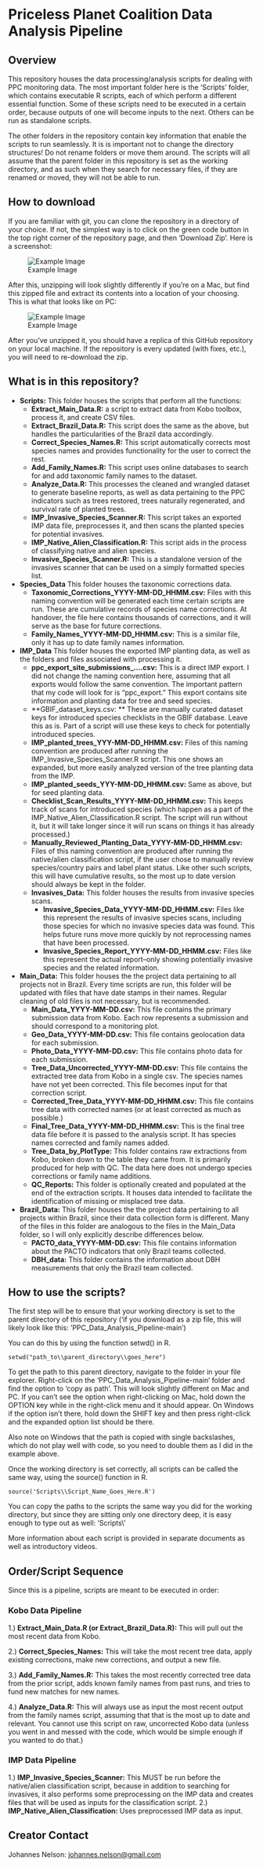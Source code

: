 # Priceless Planet Coalition Data Analysis Pipeline

## Overview

This repository houses the data processing/analysis scripts for dealing
with PPC monitoring data. The most important folder here is the
‘Scripts’ folder, which contains executable R scripts, each of which
perform a different essential function. Some of these scripts need to be
executed in a certain order, because outputs of one will become inputs
to the next. Others can be run as standalone scripts.

The other folders in the repository contain key information that enable
the scripts to run seamlessly. It is is important not to change the
directory structures! Do not rename folders or move them around. The
scripts will all assume that the parent folder in this repository is set
as the working directory, and as such when they search for necessary
files, if they are renamed or moved, they will not be able to run.

## How to download

If you are familiar with git, you can clone the repository in a
directory of your choice. If not, the simplest way is to click on the
green code button in the top right corner of the repository page, and
then ‘Download Zip’. Here is a screenshot:

<figure>
<img src="images/download_instructions_1.png" alt="Example Image" />
<figcaption aria-hidden="true">Example Image</figcaption>
</figure>

After this, unzipping will look slightly differently if you’re on a Mac,
but find this zipped file and extract its contents into a location of
your choosing. This is what that looks like on PC:

<figure>
<img src="images/download_instructions_2.png" alt="Example Image" />
<figcaption aria-hidden="true">Example Image</figcaption>
</figure>

After you’ve unzipped it, you should have a replica of this GitHub
repository on your local machine. If the repository is every updated
(with fixes, etc.), you will need to re-download the zip.

## What is in this repository?

-   **Scripts:** This folder houses the scripts that perform all the
    functions:
    -   **Extract\_Main\_Data.R:** a script to extract data from Kobo
        toolbox, process it, and create CSV files.
    -   **Extract\_Brazil\_Data.R:** This script does the same as the
        above, but handles the particularities of the Brazil data
        accordingly.
    -   **Correct\_Species\_Names.R:** This script automatically
        corrects most species names and provides functionality for the
        user to correct the rest.
    -   **Add\_Family\_Names.R:** This script uses online databases to
        search for and add taxonomic family names to the dataset.
    -   **Analyze\_Data.R:** This processes the cleaned and wrangled
        dataset to generate baseline reports, as well as data pertaining
        to the PPC indicators such as trees restored, trees naturally
        regenerated, and survival rate of planted trees.
    -   **IMP\_Invasive\_Species\_Scanner.R:** This script takes an
        exported IMP data file, preprocesses it, and then scans the
        planted species for potential invasives.
    -   **IMP\_Native\_Alien\_Classification.R:** This script aids in
        the process of classifying native and alien species.
    -   **Invasive\_Species\_Scanner.R:** This is a standalone version
        of the invasives scanner that can be used on a simply formatted
        species list.
-   **Species\_Data** This folder houses the taxonomic corrections data.
    -   **Taxonomic\_Corrections\_YYYY-MM-DD\_HHMM.csv:** Files with
        this naming convention will be generated each time certain
        scripts are run. These are cumulative records of species name
        corrections. At handover, the file here contains thousands of
        corrections, and it will serve as the base for future
        corrections.
    -   **Family\_Names\_YYYY-MM-DD\_HHMM.csv:** This is a similar file,
        only it has up to date family names information.
-   **IMP\_Data** This folder houses the exported IMP planting data, as
    well as the folders and files associated with processing it.
    -   **ppc\_export\_site\_submissions\_….csv:** This is a direct IMP
        export. I did not change the naming convention here, assuming
        that all exports would follow the same convention. The important
        pattern that my code will look for is “ppc\_export.” This export
        contains site information and planting data for tree and seed
        species.
    -   **GBIF\_dataset\_keys.csv: ** These are manually curated dataset
        keys for introduced species checklists in the GBIF database.
        Leave this as is. Part of a script will use these keys to check
        for potentially introduced species.
    -   **IMP\_planted\_trees\_YYY-MM-DD\_HHMM.csv:** Files of this
        naming convention are produced after running the
        IMP\_Invasive\_Species\_Scanner.R script. This one shows an
        expanded, but more easily analyzed version of the tree planting
        data from the IMP.
    -   **IMP\_planted\_seeds\_YYY-MM-DD\_HHMM.csv:** Same as above, but
        for seed planting data.
    -   **Checklist\_Scan\_Results\_YYYY-MM-DD\_HHMM.csv:** This keeps
        track of scans for introduced species (which happen as a part of
        the IMP\_Native\_Alien\_Classification.R script. The script will
        run without it, but it will take longer since it will run scans
        on things it has already processed.)
    -   **Manually\_Reviewed\_Planting\_Data\_YYYY-MM-DD\_HHMM.csv:**
        Files of this naming convention are produced after running the
        native/alien classification script, if the user chose to
        manually review species/country pairs and label plant status.
        Like other such scripts, this will have cumulative results, so
        the most up to date version should always be kept in the folder.
    -   **Invasives\_Data:** This folder houses the results from
        invasive species scans.
        -   **Invasive\_Species\_Data\_YYYY-MM-DD\_HHMM.csv:** Files
            like this represent the results of invasive species scans,
            including those species for which no invasive species data
            was found. This helps future runs move more quickly by not
            reprocessing names that have been processed.
        -   **Invasive\_Species\_Report\_YYYY-MM-DD\_HHMM.csv:** Files
            like this represent the actual report–only showing
            potentially invasive species and the related information.
-   **Main\_Data:** This folder houses the the project data pertaining
    to all projects not in Brazil. Every time scripts are run, this
    folder will be updated with files that have date stamps in their
    names. Regular cleaning of old files is not necessary, but is
    recommended.
    -   **Main\_Data\_YYYY-MM-DD.csv:** This file contains the primary
        submission data from Kobo. Each row represents a submission and
        should correspond to a monitoring plot.
    -   **Geo\_Data\_YYYY-MM-DD.csv:** This file contains geolocation
        data for each submission.
    -   **Photo\_Data\_YYYY-MM-DD.csv:** This file contains photo data
        for each submission.
    -   **Tree\_Data\_Uncorrected\_YYYY-MM-DD.csv:** This file contains
        the extracted tree data from Kobo in a single csv. The species
        names have not yet been corrected. This file becomes input for
        that correction script.
    -   **Corrected\_Tree\_Data\_YYYY-MM-DD\_HHMM.csv:** This file
        contains tree data with corrected names (or at least corrected
        as much as possible.)
    -   **Final\_Tree\_Data\_YYYY-MM-DD\_HHMM.csv:** This is the final
        tree data file before it is passed to the analysis script. It
        has species names corrected and family names added.
    -   **Tree\_Data\_by\_PlotType:** This folder contains raw
        extractions from Kobo, broken down to the table they came from.
        It is primarily produced for help with QC. The data here does
        not undergo species corrections or family name additions.
    -   **QC\_Reports:** This folder is optionally created and populated
        at the end of the extraction scripts. It houses data intended to
        facilitate the identification of missing or misplaced tree data.
-   **Brazil\_Data:** This folder houses the the project data pertaining
    to all projects within Brazil, since their data collection form is
    different. Many of the files in this folder are analogous to the
    files in the Main\_Data folder, so I will only explicitly describe
    differences below.
    -   **PACTO\_data\_YYYY-MM-DD.csv:** This file contains information
        about the PACTO indicators that only Brazil teams collected.
    -   **DBH\_data:** This folder contains the information about DBH
        measurements that only the Brazil team collected.

## How to use the scripts?

The first step will be to ensure that your working directory is set to
the parent directory of this repository (‘if you download as a zip file,
this will likely look like this: ’PPC\_Data\_Analysis\_Pipeline-main’)

You can do this by using the function setwd() in R.

    setwd("path_to\\parent_directory\\goes_here")

To get the path to this parent directory, navigate to the folder in your
file explorer. Right-click on the ‘PPC\_Data\_Analysis\_Pipeline-main’
folder and find the option to ‘copy as path’. This will look slightly
different on Mac and PC. If you can’t see the option when right-clicking
on Mac, hold down the OPTION key while in the right-click menu and it
should appear. On Windows if the option isn’t there, hold down the SHIFT
key and then press right-click and the expanded option list should be
there.

Also note on Windows that the path is copied with single backslashes,
which do not play well with code, so you need to double them as I did in
the example above.

Once the working directory is set correctly, all scripts can be called
the same way, using the source() function in R.

    source('Scripts\\Script_Name_Goes_Here.R')

You can copy the paths to the scripts the same way you did for the
working directory, but since they are sitting only one directory deep,
it is easy enough to type out as well: ‘Scripts\\’

More information about each script is provided in separate documents as
well as introductory videos.

## Order/Script Sequence

Since this is a pipeline, scripts are meant to be executed in order:

### Kobo Data Pipeline

1.) **Extract\_Main\_Data.R (or Extract\_Brazil\_Data.R):** This will
pull out the most recent data from Kobo.

2.) **Correct\_Species\_Names:** This will take the most recent tree
data, apply existing corrections, make new corrections, and output a new
file.

3.) **Add\_Family\_Names.R:** This takes the most recently corrected
tree data from the prior script, adds known family names from past runs,
and tries to fund new matches for new names.

4.) **Analyze\_Data.R:** This will always use as input the most recent
output from the family names script, assuming that that is the most up
to date and relevant. You cannot use this script on raw, uncorrected
Kobo data (unless you went in and messed with the code, which would be
simple enough if you wanted to do that.)

### IMP Data Pipeline

1.) **IMP\_Invasive\_Species\_Scanner:** This MUST be run before the
native/alien classification script, because in addition to searching for
invasives, it also performs some preprocessing on the IMP data and
creates files that will be used as inputs for the classification script.
2.) **IMP\_Native\_Alien\_Classification:** Uses preprocessed IMP data
as input.

## Creator Contact

Johannes Nelson: <johannes.nelson@gmail.com>
